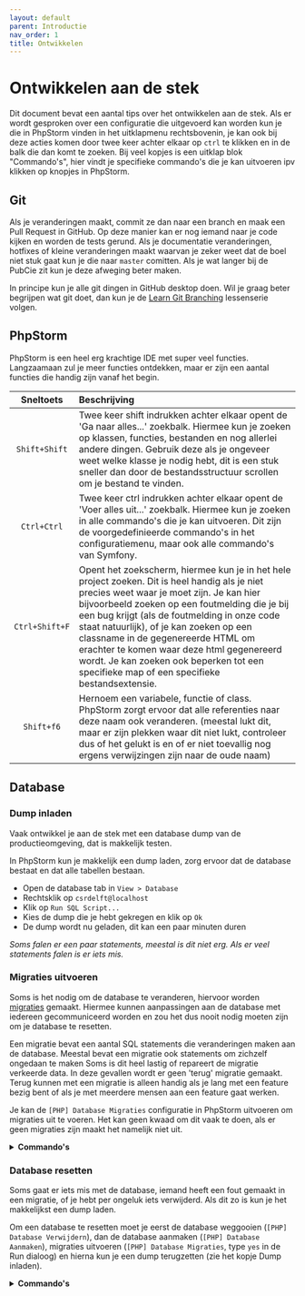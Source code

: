 ```yaml
---
layout: default
parent: Introductie
nav_order: 1
title: Ontwikkelen
---
```


# Ontwikkelen aan de stek

Dit document bevat een aantal tips over het ontwikkelen aan de stek. Als er wordt gesproken over een configuratie die uitgevoerd kan worden kun je die in PhpStorm vinden in het uitklapmenu rechtsbovenin, je kan ook bij deze acties komen door twee keer achter elkaar op `ctrl` te klikken en in de balk die dan komt te zoeken. Bij veel kopjes is een uitklap blok "Commando's", hier vindt je specifieke commando's die je kan uitvoeren ipv klikken op knopjes in PhpStorm.

## Git

Als je veranderingen maakt, commit ze dan naar een branch en maak een Pull Request in GitHub. Op deze manier kan er nog iemand naar je code kijken en worden de tests gerund. Als je documentatie veranderingen, hotfixes of kleine veranderingen maakt waarvan je zeker weet dat de boel niet stuk gaat kun je die naar `master` comitten. Als je wat langer bij de PubCie zit kun je deze afweging beter maken.

In principe kun je alle git dingen in GitHub desktop doen. Wil je graag beter begrijpen wat git doet, dan kun je de [Learn Git Branching](https://learngitbranching.js.org/) lessenserie volgen.

## PhpStorm

PhpStorm is een heel erg krachtige IDE met super veel functies. Langzaamaan zul je meer functies ontdekken, maar er zijn een aantal functies die handig zijn vanaf het begin.

|   Sneltoets    | Beschrijving                                                                                                                                                                                                                                                                                                                                                                                                                                                            |
| :------------: | :---------------------------------------------------------------------------------------------------------------------------------------------------------------------------------------------------------------------------------------------------------------------------------------------------------------------------------------------------------------------------------------------------------------------------------------------------------------------- |
| `Shift+Shift`  | Twee keer shift indrukken achter elkaar opent de 'Ga naar alles...' zoekbalk. Hiermee kun je zoeken op klassen, functies, bestanden en nog allerlei andere dingen. Gebruik deze als je ongeveer weet welke klasse je nodig hebt, dit is een stuk sneller dan door de bestandsstructuur scrollen om je bestand te vinden.                                                                                                                                                |
|  `Ctrl+Ctrl`   | Twee keer ctrl indrukken achter elkaar opent de 'Voer alles uit...' zoekbalk. Hiermee kun je zoeken in alle commando's die je kan uitvoeren. Dit zijn de voorgedefinieerde commando's in het configuratiemenu, maar ook alle commando's van Symfony.                                                                                                                                                                                                                    |
| `Ctrl+Shift+F` | Opent het zoekscherm, hiermee kun je in het hele project zoeken. Dit is heel handig als je niet precies weet waar je moet zijn. Je kan hier bijvoorbeeld zoeken op een foutmelding die je bij een bug krijgt (als de foutmelding in onze code staat natuurlijk), of je kan zoeken op een classname in de gegenereerde HTML om erachter te komen waar deze html gegenereerd wordt. Je kan zoeken ook beperken tot een specifieke map of een specifieke bestandsextensie. |
|   `Shift+f6`   | Hernoem een variabele, functie of class. PhpStorm zorgt ervoor dat alle referenties naar deze naam ook veranderen. (meestal lukt dit, maar er zijn plekken waar dit niet lukt, controleer dus of het gelukt is en of er niet toevallig nog ergens verwijzingen zijn naar de oude naam)                                                                                                                                                                                  |

## Database

### Dump inladen

Vaak ontwikkel je aan de stek met een database dump van de productieomgeving, dat is makkelijk testen.

In PhpStorm kun je makkelijk een dump laden, zorg ervoor dat de database bestaat en dat alle tabellen bestaan.

- Open de database tab in `View > Database`
- Rechtsklik op `csrdelft@localhost`
- Klik op `Run SQL Script...`
- Kies de dump die je hebt gekregen en klik op `Ok`
- De dump wordt nu geladen, dit kan een paar minuten duren

_Soms falen er een paar statements, meestal is dit niet erg. Als er veel statements falen is er iets mis._

### Migraties uitvoeren

Soms is het nodig om de database te veranderen, hiervoor worden [migraties](../deploy/migraties.md) gemaakt. Hiermee kunnen aanpassingen aan de database met iedereen gecommuniceerd worden en zou het dus nooit nodig moeten zijn om je database te resetten.

Een migratie bevat een aantal SQL statements die veranderingen maken aan de database. Meestal bevat een migratie ook statements om zichzelf ongedaan te maken Soms is dit heel lastig of repareert de migratie verkeerde data. In deze gevallen wordt er geen 'terug' migratie gemaakt. Terug kunnen met een migratie is alleen handig als je lang met een feature bezig bent of als je met meerdere mensen aan een feature gaat werken.

Je kan de `[PHP] Database Migraties` configuratie in PhpStorm uitvoeren om migraties uit te voeren. Het kan geen kwaad om dit vaak te doen, als er geen migraties zijn maakt het namelijk niet uit.

<details>
<summary><strong>Commando's</strong></summary>

<pre>
php bin/console doctrine:migrations:migrate
</pre>

</details>

### Database resetten

Soms gaat er iets mis met de database, iemand heeft een fout gemaakt in een migratie, of je hebt per ongeluk iets verwijderd. Als dit zo is kun je het makkelijkst een dump laden.

Om een database te resetten moet je eerst de database weggooien (`[PHP] Database Verwijdern`), dan de database aanmaken (`[PHP] Database Aanmaken`), migraties uitvoeren (`[PHP] Database Migraties`, type `yes` in de Run dialoog) en hierna kun je een dump terugzetten (zie het kopje Dump inladen).

<details>
<summary><strong>Commando's</strong></summary>

De volgende commando's kun je in de commandline uitvoeren:

<pre>
php bin/console doctrine:database:drop --force
php bin/console doctrine:database:create
php bin/console doctrine:migrations:migrate
# Op windows met wampserver staat mysql.exe in
# C:\wamp64\bin\mariadb\mariadb10.3.23\bin\
mysql -u root -p csrdelft -e "source dump.sql"
</pre>

</details>
